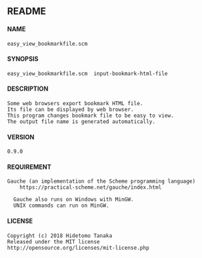 README
------

#### NAME
    easy_view_bookmarkfile.scm

#### SYNOPSIS
    easy_view_bookmarkfile.scm  input-bookmark-html-file

#### DESCRIPTION
    Some web browsers export bookmark HTML file.
    Its file can be displayed by web browser.
    This program changes bookmark file to be easy to view.
    The output file name is generated automatically.

#### VERSION
    0.9.0

#### REQUIREMENT
    Gauche (an implementation of the Scheme programming language)
        https://practical-scheme.net/gauche/index.html

      Gauche also runs on Windows with MinGW.
      UNIX commands can run on MinGW.

#### LICENSE 
    Copyright (c) 2018 Hidetomo Tanaka
    Released under the MIT license
    http://opensource.org/licenses/mit-license.php

